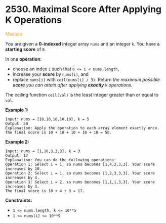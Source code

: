 # 2530. Maximal Score After Applying K Operations
<span style="color:orange">Medium</span>

You are given a **0-indexed** integer array `nums` and an integer `k`. You have a **starting score** of `0`.

In one **operation**:
- choose an index `i` such that `0 <= i < nums.length`,
- increase your **score** by `nums[i]`, and
- replace `nums[i]` with `ceil(nums[i] / 3)`.
Return *the maximum possible **score** you can attain after applying **exactly*** `k` *operations*.

The ceiling function `ceil(val)` is the least integer greater than or equal to `val`.

**Example 1:**
```
Input: nums = [10,10,10,10,10], k = 5
Output: 50
Explanation: Apply the operation to each array element exactly once. The final score is 10 + 10 + 10 + 10 + 10 = 50.
```
**Example 2:**
```
Input: nums = [1,10,3,3,3], k = 3
Output: 17
Explanation: You can do the following operations:
Operation 1: Select i = 1, so nums becomes [1,4,3,3,3]. Your score increases by 10.
Operation 2: Select i = 1, so nums becomes [1,2,3,3,3]. Your score increases by 4.
Operation 3: Select i = 2, so nums becomes [1,1,1,3,3]. Your score increases by 3.
The final score is 10 + 4 + 3 = 17.
```

**Constraints:**
- `1 <= nums.length, k <= 10**5`
- `1 <= nums[i] <= 10**9`